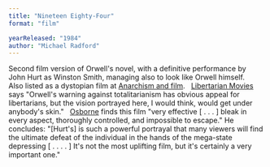 ```yaml
---
title: "Nineteen Eighty-Four"
format: "film"

yearReleased: "1984"
author: "Michael Radford"
---
```

Second film version of Orwell's novel, with a definitive  performance by John Hurt as Winston Smith, managing also to look like Orwell  himself.
 
Also listed as a dystopian film at <a href="https://translate.google.com/translate?hl=en&amp;sl=da&amp;tl=en&amp;u=https://sortefane.wordpress.com/r/anarkisme-og-film/"> Anarchism and film</a>.
 
<a href="http://libertarianmovies.net/N/1984-1984-.html"> Libertarian Movies</a> says "Orwell's warning against totalitarianism has  obvious appeal for libertarians, but the vision portrayed here, I would think,  would get under anybody's skin."
 
<a href="biblio.htm#Osborne">Osborne</a> finds this film  "very effective [ . . . ] bleak in every aspect, thoroughly controlled, and  impossible to escape." He concludes: "[Hurt's] is such a powerful portrayal that  many viewers will find the ultimate defeat of the individual in the hands of the  mega-state depressing [ . . . . ] It's not the most uplifting film, but it's  certainly a very important one."
 